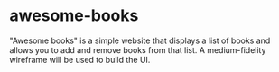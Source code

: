 # awesome-books
"Awesome books" is a simple website that displays a list of books and allows you to add and remove books from that list. A medium-fidelity wireframe will be used to build the UI.
